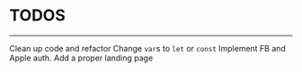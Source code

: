 # TODOS
--------
Clean up code and refactor
Change `var`s to `let` or `const`
Implement FB and Apple auth.
Add a proper landing page